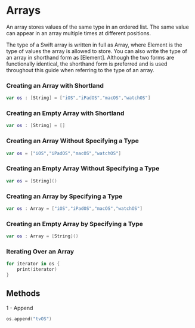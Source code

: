 # Arrays
An array stores values of the same type in an ordered list. The same value can appear in an array multiple times at different positions.

The type of a Swift array is written in full as Array<Element>, where Element is the type of values the array is allowed to store. You can also write the type of an array in shorthand form as [Element]. Although the two forms are functionally identical, the shorthand form is preferred and is used throughout this guide when referring to the type of an array.

### Creating an Array with Shortland   
```swift
var os : [String] = ["iOS","iPadOS","macOS","watchOS"]
```
 ### Creating an Empty Array with Shortland
```swift
var os : [String] = []
```
### Creating an Array Without Specifying a Type
```swift
var os = ["iOS","iPadOS","macOS","watchOS"]
```   
### Creating an Empty Array Without Specifying a Type
```swift
var os = [String]()
```
### Creating an Array by Specifying a Type
```swift
var os : Array = ["iOS","iPadOS","macOS","watchOS"]
```
### Creating an Empty Array by Specifying a Type
```swift
var os : Array = [String]()
```
### Iterating Over an Array
```swift
for iterator in os {
    print(iterator)
}
```

## Methods
1 - Append
```swift
os.append("tvOS")
```


